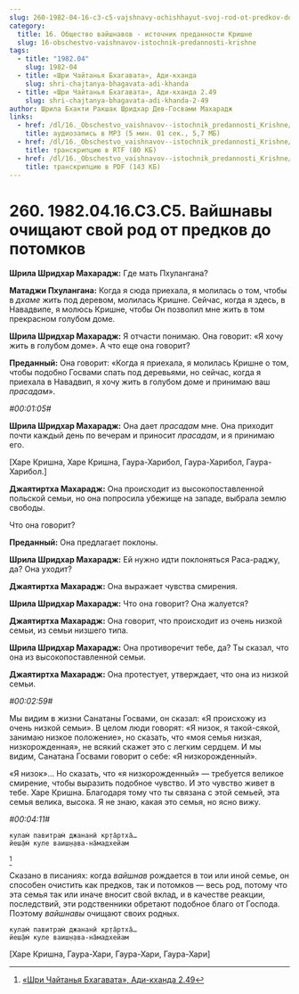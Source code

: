 ```yaml
---
slug: 260-1982-04-16-c3-c5-vajshnavy-ochishhayut-svoj-rod-ot-predkov-do-potomkov
category:
  title: 16. Общество вайшнавов - источник преданности Кришне
  slug: 16-obschestvo-vaishnavov-istochnik-predannosti-krishne
tags:
  - title: "1982.04"
    slug: 1982-04
  - title: «Шри Чайтанья Бхагавата», Ади-кханда
    slug: shri-chajtanya-bhagavata-adi-khanda
  - title: «Шри Чайтанья Бхагавата», Ади-кханда 2.49
    slug: shri-chajtanya-bhagavata-adi-khanda-2-49
author: Шрила Бхакти Ракшак Шридхар Дев-Госвами Махарадж
links:
  - href: /dl/16._Obschestvo_vaishnavov--istochnik_predannosti_Krishne/260_1982.04.16.C3.C5_SridharMj_Vajshnavy_ochishhajut_svoj_rod_ot_predkov_do_potomkov.mp3
    title: аудиозапись в MP3 (5 мин. 01 сек., 5,7 МБ)
  - href: /dl/16._Obschestvo_vaishnavov--istochnik_predannosti_Krishne/260_1982.04.16.C3.C5_SridharMj_Vajshnavy_ochishhajut_svoj_rod_ot_predkov_do_potomkov.rtf
    title: транскрипцию в RTF (80 КБ)
  - href: /dl/16._Obschestvo_vaishnavov--istochnik_predannosti_Krishne/260_1982.04.16.C3.C5_SridharMj_Vajshnavy_ochishhajut_svoj_rod_ot_predkov_do_potomkov.pdf
    title: транскрипцию в PDF (143 КБ)
---
```


# 260. 1982.04.16.C3.C5. Вайшнавы очищают свой род от предков до потомков

**Шрила Шридхар Махарадж:** Где мать Пхулангана?

**Матаджи Пхулангана:** Когда я сюда приехала, я молилась о том, чтобы в *дхаме* жить под деревом, молилась Кришне. Сейчас, когда я здесь, в Навадвипе, я молюсь Кришне, чтобы Он позволил мне жить в том прекрасном голубом доме.

**Шрила Шридхар Махарадж:** Я отчасти понимаю. Она говорит: «Я хочу жить в голубом доме». А что еще она говорит?

**Преданный:** Она говорит: «Когда я приехала, я молилась Кришне о том, чтобы подобно Госвами спать под деревьями, но сейчас, когда я приехала в Навадвип, я хочу жить в голубом доме и принимаю ваш *прасадам*».

*#00:01:05#*

**Шрила Шридхар Махарадж:** Она дает *прасадам* мне. Она приходит почти каждый день по вечерам и приносит *прасадам*, и я принимаю его.

[Харе Кришна, Харе Кришна, Гаура-Харибол, Гаура-Харибол, Гаура-Харибол.]

**Джаятиртха Махарадж:** Она происходит из высокопоставленной польской семьи, но она попросила убежище на западе, выбрала землю свободы.

Что она говорит?

**Преданный:** Она предлагает поклоны.

**Шрила Шридхар Махарадж:** Ей нужно идти поклоняться Раса-раджу, да? Она уходит?

**Джаятиртха Махарадж:** Она выражает чувства смирения.

**Шрила Шридхар Махарадж:** Что она говорит? Она жалуется?

**Джаятиртха Махарадж:** Она говорит, что происходит из очень низкой семьи, из семьи низшего типа.

**Шрила Шридхар Махарадж:** Она противоречит тебе, да? Ты сказал, что она из высокопоставленной семьи.

**Джаятиртха Махарадж:** Она протестует, утверждает, что она из низкой семьи.

*#00:02:59#*

Мы видим в жизни Санатаны Госвами, он сказал: «Я происхожу из очень низкой семьи». В целом люди говорят: «Я низок, я такой-сякой, занимаю низкое положение», но сказать, что «моя семья низкая, низкорожденная», не всякий скажет это с легким сердцем. И мы видим, Санатана Госвами говорит о себе: «Я низкорожденный».

«Я низок»… Но сказать, что «я низкорожденный» — требуется великое смирение, чтобы выразить подобное чувство. И это чувство живет в тебе. Харе Кришна. Благодаря тому что ты связана с этой семьей, эта семья велика, высока. Я не знаю, какая это семья, но ясно вижу.

*#00:04:11#*

    кулам̇ павитрам̇ джананӣ кр̣та̄ртха̄…
    йеш̣а̄м̇ куле ваиш̣н̣ава-на̄мадхейам
[^_ftn1]

Сказано в писаниях: когда *вайшнав* рождается в тои или иной семье, он способен очистить как предков, так и потомков — весь род, потому что эта семья так или иначе вносит свой вклад, и в качестве реакции, последствий, эти родственники обретают подобное благо от Господа. Поэтому *вайшнавы* очищают своих родных.

    кулам̇ павитрам̇ джананӣ кр̣та̄ртха̄…
    йеш̣а̄м̇ куле ваиш̣н̣ава-на̄мадхейам

[Харе Кришна, Гаура-Хари, Гаура-Хари, Гаура-Хари]



[^_ftn1]: [«Шри Чайтанья Бхагавата», Ади-кханда 2.49](../notes/shri-chajtanya-bhagavata-adi-khanda/shri-chajtanya-bhagavata-adi-khanda-2-49.md)
